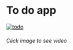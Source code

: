 # To do app

[![todo](https://github.com/user-attachments/assets/72366ed2-f628-4be5-a798-be0106b8ab12)]([https://www.youtube.com/watch?v=-316qySVsZM](https://youtu.be/LUr2CvTlORY))

###### Click image to see video


